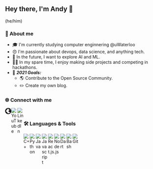 ## Hey there, I'm Andy 👋

<!--[![Github](https://img.shields.io/github/followers/andyli11?label=Follow&style=social)](https://github.com/andyli11)
![visitors](https://visitor-badge.laobi.icu/badge?page_id=andyli11.andyli11)-->

(he/him)

### 👦 About me
- 🎓 I'm currently studying computer enginnering @uWaterloo
- 😍 I'm passionate about devops, data science, and anything tech.
- 🤖 In the future, I want to explore AI and ML.
- 👨‍💻 In my spare time, I enjoy making side projects and competing in hackathons.
- 💭 ***2021 Goals:***
  - 🌎 Contribute to the Open Source Community.
  - ✏️ Create my own blog.

### 🌐 Connect with me
[<img align="left" width="20px" src="https://raw.githubusercontent.com/iconic/open-iconic/master/svg/globe.svg" alt="website"/>][website]
[<img align="left" width="20px" src="https://cdn.jsdelivr.net/npm/simple-icons@v3/icons/youtube.svg" alt="YouTube"/>][youtube]
[<img align="left" width="20px" src="https://cdn.jsdelivr.net/npm/simple-icons@v3/icons/linkedin.svg" alt="LinkedIn"/>][linkedin]

[website]:https://andyli.dev/
[youtube]:https://www.youtube.com/watch?v=dQw4w9WgXcQ
[linkedin]:https://www.linkedin.com/in/andy-li-0573441b7/

<br/>

### 🛠️ Languages & Tools
<img align="left" width="20px" src="https://cdn.jsdelivr.net/npm/simple-icons@v3/icons/cplusplus.svg" alt="C++"/>
<img align="left" width="20px" src="https://cdn.jsdelivr.net/npm/simple-icons@v3/icons/python.svg" alt="Python"/>
<img align="left" width="20px" src="https://cdn.jsdelivr.net/npm/simple-icons@v3/icons/java.svg" alt="Java"/>
<img align="left" width="20px" src="https://cdn.jsdelivr.net/npm/simple-icons@v3/icons/javascript.svg" alt="Javascript"/>
<img align="left" width="20px" src="https://cdn.jsdelivr.net/npm/simple-icons@v3/icons/react.svg" alt="React.js"/>
<img align="left" width="20px" src="https://cdn.jsdelivr.net/npm/simple-icons@v3/icons/node-dot-js.svg" alt="Node.js"/>
<img align="left" width="20px" src="https://cdn.jsdelivr.net/npm/simple-icons@v3/icons/dart.svg" alt="Dart"/>
<img align="left" width="20px" src="https://cdn.jsdelivr.net/npm/simple-icons@v3/icons/gnubash.svg" alt="Bash"/>
<img align="left" width="20px" src="https://cdn.jsdelivr.net/npm/simple-icons@v3/icons/git.svg" alt="Git"/>

<br/>

<!--## 🚀 My GitHub Stats
<img alt="Github Stats" align="left" src="https://github-readme-stats.codestackr.vercel.app/api?username=andyli11&show_icons=true&theme=algolia" />
<img alt="Top Languages" align="left" src="https://github-readme-stats.vercel.app/api/top-langs/?username=andyli11&theme=algolia" />-->
